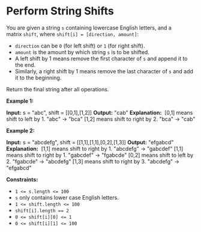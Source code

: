 # Perform String Shifts

You are given a string `s` containing lowercase English letters, and a matrix `shift`, where `shift[i] = [direction, amount]`:

- `direction` can be `0` (for left shift) or `1` (for right shift).
- `amount` is the amount by which string `s` is to be shifted.
- A left shift by 1 means remove the first character of `s` and append it to the end.
- Similarly, a right shift by 1 means remove the last character of `s` and add it to the beginning.

Return the final string after all operations.

**Example 1:**

**Input:** s = "abc", shift = \[\[0,1\],\[1,2\]\]
**Output:** "cab"
**Explanation:** 
\[0,1\] means shift to left by 1. "abc" -> "bca"
\[1,2\] means shift to right by 2. "bca" -> "cab"

**Example 2:**

**Input:** s = "abcdefg", shift = \[\[1,1\],\[1,1\],\[0,2\],\[1,3\]\]
**Output:** "efgabcd"
**Explanation:** 
\[1,1\] means shift to right by 1. "abcdefg" -> "gabcdef"
\[1,1\] means shift to right by 1. "gabcdef" -> "fgabcde"
\[0,2\] means shift to left by 2. "fgabcde" -> "abcdefg"
\[1,3\] means shift to right by 3. "abcdefg" -> "efgabcd"

**Constraints:**

- `1 <= s.length <= 100`
- `s` only contains lower case English letters.
- `1 <= shift.length <= 100`
- `shift[i].length == 2`
- `0 <= shift[i][0] <= 1`
- `0 <= shift[i][1] <= 100`
